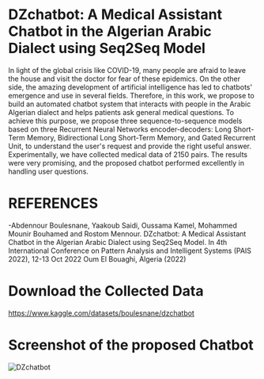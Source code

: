 # DZchatbot: A Medical Assistant Chatbot in the Algerian Arabic Dialect using Seq2Seq Model

In light of the global crisis like COVID-19, many people are afraid to leave the house and visit the doctor for fear of these epidemics. On the other side, the amazing development of artificial intelligence has led to chatbots' emergence and use in several fields. Therefore, in this work, we propose to build an automated chatbot system that interacts with people in the Arabic Algerian dialect and helps patients ask general medical questions. To achieve this purpose, we propose three sequence-to-sequence models based on three Recurrent Neural Networks encoder-decoders: Long Short-Term Memory, Bidirectional Long Short-Term Memory, and Gated Recurrent Unit, to understand the user's request and provide the right useful answer. Experimentally, we have collected medical data of 2150 pairs. The results were very promising, and the proposed chatbot performed excellently in handling user questions.

# REFERENCES
-Abdennour Boulesnane, Yaakoub Saidi, Oussama Kamel, Mohammed Mounir Bouhamed and Rostom Mennour. DZchatbot: A Medical Assistant Chatbot in the Algerian Arabic Dialect using Seq2Seq Model. In 4th International Conference on Pattern Analysis and Intelligent Systems (PAIS 2022), 12-13 Oct 2022 Oum El Bouaghi, Algeria (2022)


# Download the Collected Data
https://www.kaggle.com/datasets/boulesnane/dzchatbot


# Screenshot of the proposed Chatbot
![DZchatbot](https://user-images.githubusercontent.com/53651195/196295646-1316e109-4057-4355-b84a-3c31fdf427e7.PNG)
